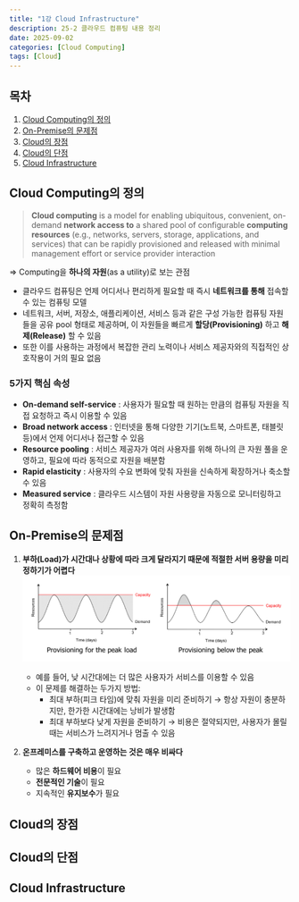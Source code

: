 ```yaml
---
title: "1강 Cloud Infrastructure"
description: 25-2 클라우드 컴퓨팅 내용 정리
date: 2025-09-02
categories: [Cloud Computing]
tags: [Cloud]
---
```



## **목차**

1. [Cloud Computing의 정의](/posts/cloudinfra/#cloud-computing의-정의)
2. [On-Premise의 문제점](/posts/cloudinfra/#on-premise의-문제점)
3. [Cloud의 장점](/posts/cloudinfra/#cloud의-장점)
4. [Cloud의 단점](/posts/cloudinfra/#cloud의-단점)
5. [Cloud Infrastructure](/posts/cloudinfra/#cloud-infrastructure)

## **Cloud Computing의 정의**

> **Cloud computing** is a model for enabling ubiquitous, convenient, on-demand **network access to** a shared pool of configurable **computing resources** (e.g., networks, servers, storage, applications, and services) that can be rapidly provisioned and released with minimal management effort or service provider interaction
> 

⇒ Computing을 **하나의 자원**(as a utility)로 보는 관점

- 클라우드 컴퓨팅은 언제 어디서나 편리하게 필요할 때 즉시 **네트워크를 통해** 접속할 수 있는 컴퓨팅 모델
- 네트워크, 서버, 저장소, 애플리케이션, 서비스 등과 같은 구성 가능한 컴퓨팅 자원들을 공유 pool 형태로 제공하며, 이 자원들을 빠르게 **할당(Provisioning)** 하고 **해제(Release)** 할 수 있음
- 또한 이를 사용하는 과정에서 복잡한 관리 노력이나 서비스 제공자와의 직접적인 상호작용이 거의 필요 없음

### 5가지 핵심 속성

- **On-demand self-service** : 사용자가 필요할 때 원하는 만큼의 컴퓨팅 자원을 직접 요청하고 즉시 이용할 수 있음
- **Broad network access** : 인터넷을 통해 다양한 기기(노트북, 스마트폰, 태블릿 등)에서 언제 어디서나 접근할 수 있음
- **Resource pooling** : 서비스 제공자가 여러 사용자를 위해 하나의 큰 자원 풀을 운영하고, 필요에 따라 동적으로 자원을 배분함
- **Rapid elasticity** : 사용자의 수요 변화에 맞춰 자원을 신속하게 확장하거나 축소할 수 있음
- **Measured service** : 클라우드 시스템이 자원 사용량을 자동으로 모니터링하고 정확히 측정함



## **On-Premise의 문제점**

1. **부하(Load)가 시간대나 상황에 따라 크게 달라지기 때문에 적절한 서버 용량을 미리 정하기가 어렵다**
    <img src="/assets/img/posts/scale.png" alt="provisioning" width="600">
    - 예를 들어, 낮 시간대에는 더 많은 사용자가 서비스를 이용할 수 있음
    - 이 문제를 해결하는 두가지 방법:
        - 최대 부하(피크 타임)에 맞춰 자원을 미리 준비하기 → 항상 자원이 충분하지만, 한가한 시간대에는 낭비가 발생함
        - 최대 부하보다 낮게 자원을 준비하기 → 비용은 절약되지만, 사용자가 몰릴 때는 서비스가 느려지거나 멈출 수 있음

2. **온프레미스를 구축하고 운영하는 것은 매우 비싸다**
    - 많은 **하드웨어 비용**이 필요
    - **전문적인 기술**이 필요
    - 지속적인 **유지보수**가 필요


## **Cloud의 장점**

## **Cloud의 단점**

## **Cloud Infrastructure**